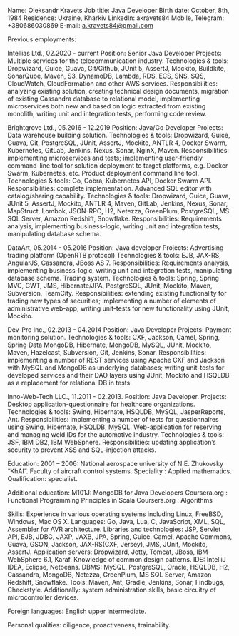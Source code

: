 Name: Oleksandr Kravets
Job title: Java Developer
Birth date: October, 8th, 1984
Residence: Ukraine, Kharkiv
LinkedIn: akravets84
Mobile, Telegram: +380686030869
E-mail: a.kravets84@gmail.com

Previous employments:

Intellias Ltd., 02.2020 - current
Position: Senior Java Developer
Projects:
Multiple services for the telecommunication industry.
Technologies & tools: Dropwizard, Guice, Guava, Git/Github, JUnit 5, AssertJ, Mockito, Buildkite, SonarQube, Maven, S3, DynamoDB, Lambda, RDS, ECS, SNS, SQS, CloudWatch, CloudFormation and other AWS services.
Responsibilities: analyzing existing solution, creating technical design documents, migration of existing Cassandra database to relational model, implementing microservices both new and based on logic extracted from existing monolith, writing unit and integration tests, performing code review.

Brightgrove Ltd., 05.2016 - 12.2019
Position: Java/Go Developer
Projects:
Data warehouse building solution.
Technologies & tools: Dropwizard, Guice, Guava, Git, PostgreSQL, JUnit, AssertJ, Mockito, ANTLR 4, Docker Swarm, Kubernetes, GitLab, Jenkins, Nexus, Sonar, NginX, Maven.
Responsibilities: implementing microservices and tests; implementing user-friendly command-line tool for solution deployment to target platforms, e.g. Docker Swarm, Kubernetes, etc.
Product deployment command line tool.
Technologies & tools: Go, Cobra, Kubernetes API, Docker Swarm API.
Responsibilities: complete implementation.
Advanced SQL editor with catalog/sharing capability.
Technologies & tools: Dropwizard, Guice, Guava, JUnit 5, AssertJ, Mockito, ANTLR 4, Maven, GitLab, Jenkins, Nexus, Sonar, MapStruct, Lombok, JSON-RPC, H2, Netezza, GreenPlum, PostgreSQL, MS SQL Server, Amazon Redshift, Snowflake.
Responsibilities: Requirements analysis, implementing  business-logic, writing unit and integration tests, manipulating database schema.

DataArt, 05.2014 - 05.2016
Position: Java developer
Projects:
Advertising trading platform (OpenRTB protocol)
Technologies & tools: EJB, JAX-RS, AngularJS, Cassandra, JBoss AS 7.
Responsibilities: Requirements analysis, implementing  business-logic, writing unit and integration tests, manipulating database schema.
Trading system.
Technologies & tools: Spring, Spring MVC, GWT, JMS, Hibernate/JPA, PostgreSQL, JUnit, Mockito, Maven, Subversion, TeamCity.
Responsibilities: extending existing functionality for trading new types of securities; implementing a number of elements of administrative web-app; writing unit-tests for new functionality using JUnit, Mockito.

Dev-Pro Inc., 02.2013 - 04.2014
Position: Java Developer
Projects:
Payment monitoring solution. 
Technologies & tools: CXF, Jackson, Camel, Spring, Spring Data MongoDB, Hibernate, MongoDB, MySQL, JUnit, Mockito, Maven, Hazelcast, Subversion, Git, Jenkins, Sonar.
Responsibilities: implementing a number of REST services using Apache CXF and Jackson with MySQL and MongoDB as underlying databases; writing unit-tests for developed services and their DAO layers using JUnit, Mockito and HSQLDB as a replacement for relational DB in tests.

Inno-Web-Tech LLC., 11.2011 - 02.2013.
Position: Java Developer.
Projects: 
Desktop application-questionnaire for healthcare organizations.
Technologies & tools: Swing, Hibernate, HSQLDB, MySQL, JasperReports, Ant.
Responsibilities: implementing a number of tests for questionnaires using Swing, Hibernate, HSQLDB, MySQL.
Web-application for reserving and managing weld IDs for the automotive industry.
Technologies & tools: JSF, IBM DB2, IBM WebSphere.
Responsibilities: updating application’s security to prevent XSS and SQL-injection attacks.

Education:
2001 – 2006: National aerospace university of N.E. Zhukovsky “KhAI”.
Faculty of aircraft control systems.
Speciality : Applied mathematics.
Qualification: specialist.

Additional education:
M101J: MongoDB for Java Developers
Coursera.org : Functional Programming Principles in Scala
Coursera.org : Algorithms

Skills:
Experience in various operating systems including Linux, FreeBSD, Windows, Mac OS X.
Languages: Go, Java, Lua, С, JavaScript, XML, SQL, Assembler for AVR architecture.
Libraries and technologies: JSP, Servlet API, EJB, JDBC, JAXP, JAXB, JPA, Spring, Guice, Camel, Apache Commons, Guava, GSON, Jackson, JAX-RS(CXF, Jersey), JMS, JUnit, Mockito, AssertJ.
Application servers: Dropwizard, Jetty, Tomcat, JBoss, IBM WebSphere 6.1, Karaf.
Knowledge of common design patterns.
IDE: IntelliJ IDEA, Eclipse, Netbeans.
DBMS: MySQL, PostgreSQL, Oracle, HSQLDB, H2, Cassandra, MongoDB, Netezza, GreenPlum, MS SQL Server, Amazon Redshift, Snowflake.
Tools: Maven, Ant, Gradle, Jenkins, Sonar, Findbugs, Checkstyle.
Аdditionally: system administration skills, basic circuitry of microcontroller devices.


Foreign languages: English upper intermediate.

Personal qualities: diligence, proactiveness, trainability.



